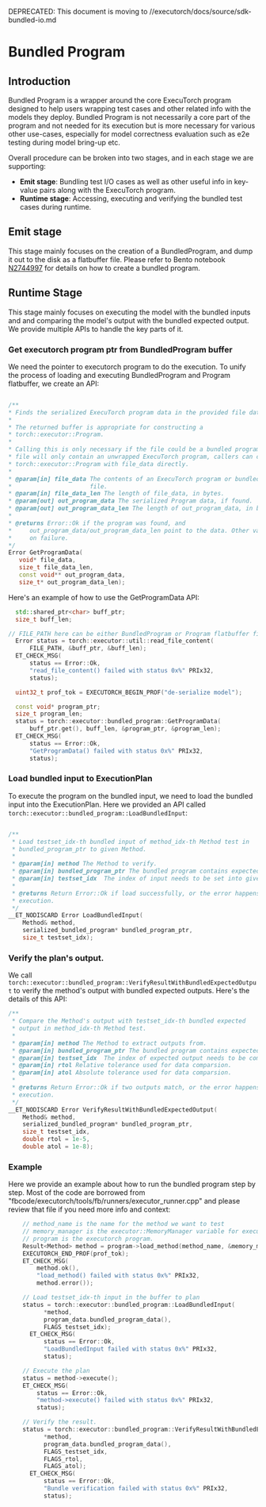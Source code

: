 DEPRECATED: This document is moving to //executorch/docs/source/sdk-bundled-io.md

# Bundled Program

## Introduction
Bundled Program is a wrapper around the core ExecuTorch program designed to help users wrapping test cases and other related info with the models they deploy. Bundled Program is not necessarily a core part of the program and not needed for its execution but is more necessary for various other use-cases, especially for model correctness evaluation such as e2e testing during model bring-up etc.

Overall procedure can be broken into two stages, and in each stage we are supporting:
* **Emit stage**: Bundling test I/O cases as well as other useful info in key-value pairs along with the ExecuTorch program.
* **Runtime stage**: Accessing, executing and verifying the bundled test cases during runtime.

## Emit stage

 This stage mainly focuses on the creation of a BundledProgram, and dump it out to the disk as a flatbuffer file. Please refer to Bento notebook [N2744997](https://www.internalfb.com/intern/anp/view/?id=2744997) for details on how to create a bundled program.

## Runtime Stage
This stage mainly focuses on executing the model with the bundled inputs and and comparing the model's output with the bundled expected output. We provide multiple APIs to handle the key parts of it.

### Get executorch program ptr from BundledProgram buffer
We need the pointer to executorch program to do the execution. To unify the process of loading and executing BundledProgram and Program flatbuffer, we create an API:
 ```c++

/**
 * Finds the serialized ExecuTorch program data in the provided file data.
 *
 * The returned buffer is appropriate for constructing a
 * torch::executor::Program.
 *
 * Calling this is only necessary if the file could be a bundled program. If the
 * file will only contain an unwrapped ExecuTorch program, callers can construct
 * torch::executor::Program with file_data directly.
 *
 * @param[in] file_data The contents of an ExecuTorch program or bundled program
 *                      file.
 * @param[in] file_data_len The length of file_data, in bytes.
 * @param[out] out_program_data The serialized Program data, if found.
 * @param[out] out_program_data_len The length of out_program_data, in bytes.
 *
 * @returns Error::Ok if the program was found, and
 *     out_program_data/out_program_data_len point to the data. Other values
 *     on failure.
 */
Error GetProgramData(
    void* file_data,
    size_t file_data_len,
    const void** out_program_data,
    size_t* out_program_data_len);
```

Here's an example of how to use the GetProgramData API:
```c++
  std::shared_ptr<char> buff_ptr;
  size_t buff_len;

// FILE_PATH here can be either BundledProgram or Program flatbuffer file.
  Error status = torch::executor::util::read_file_content(
      FILE_PATH, &buff_ptr, &buff_len);
  ET_CHECK_MSG(
      status == Error::Ok,
      "read_file_content() failed with status 0x%" PRIx32,
      status);

  uint32_t prof_tok = EXECUTORCH_BEGIN_PROF("de-serialize model");

  const void* program_ptr;
  size_t program_len;
  status = torch::executor::bundled_program::GetProgramData(
      buff_ptr.get(), buff_len, &program_ptr, &program_len);
  ET_CHECK_MSG(
      status == Error::Ok,
      "GetProgramData() failed with status 0x%" PRIx32,
      status);
```

### Load bundled input to ExecutionPlan
To execute the program on the bundled input, we need to load the bundled input into the ExecutionPlan. Here we provided an API called `torch::executor::bundled_program::LoadBundledInput`:

```c++

/**
 * Load testset_idx-th bundled input of method_idx-th Method test in
 * bundled_program_ptr to given Method.
 *
 * @param[in] method The Method to verify.
 * @param[in] bundled_program_ptr The bundled program contains expected output.
 * @param[in] testset_idx  The index of input needs to be set into given Method.
 *
 * @returns Return Error::Ok if load successfully, or the error happens during
 * execution.
 */
__ET_NODISCARD Error LoadBundledInput(
    Method& method,
    serialized_bundled_program* bundled_program_ptr,
    size_t testset_idx);
```

### Verify the plan's output.
We call `torch::executor::bundled_program::VerifyResultWithBundledExpectedOutput` to verify the method's output with bundled expected outputs. Here's the details of this API:

```c++
/**
 * Compare the Method's output with testset_idx-th bundled expected
 * output in method_idx-th Method test.
 *
 * @param[in] method The Method to extract outputs from.
 * @param[in] bundled_program_ptr The bundled program contains expected output.
 * @param[in] testset_idx  The index of expected output needs to be compared.
 * @param[in] rtol Relative tolerance used for data comparsion.
 * @param[in] atol Absolute tolerance used for data comparsion.
 *
 * @returns Return Error::Ok if two outputs match, or the error happens during
 * execution.
 */
__ET_NODISCARD Error VerifyResultWithBundledExpectedOutput(
    Method& method,
    serialized_bundled_program* bundled_program_ptr,
    size_t testset_idx,
    double rtol = 1e-5,
    double atol = 1e-8);

```

### Example

Here we provide an example about how to run the bundled program step by step. Most of the code are borrowed from "fbcode/executorch/tools/fb/runners/executor_runner.cpp" and please review that file if you need more info and context:

```c++
    // method_name is the name for the method we want to test
    // memory_manager is the executor::MemoryManager variable for executor memory allocation.
    // program is the executorch program.
    Result<Method> method = program->load_method(method_name, &memory_manager);
    EXECUTORCH_END_PROF(prof_tok);
    ET_CHECK_MSG(
        method.ok(),
        "load_method() failed with status 0x%" PRIx32,
        method.error());

    // Load testset_idx-th input in the buffer to plan
    status = torch::executor::bundled_program::LoadBundledInput(
          *method,
          program_data.bundled_program_data(),
          FLAGS_testset_idx);
      ET_CHECK_MSG(
          status == Error::Ok,
          "LoadBundledInput failed with status 0x%" PRIx32,
          status);

    // Execute the plan
    status = method->execute();
    ET_CHECK_MSG(
        status == Error::Ok,
        "method->execute() failed with status 0x%" PRIx32,
        status);

    // Verify the result.
    status = torch::executor::bundled_program::VerifyResultWithBundledExpectedOutput(
          *method,
          program_data.bundled_program_data(),
          FLAGS_testset_idx,
          FLAGS_rtol,
          FLAGS_atol);
      ET_CHECK_MSG(
          status == Error::Ok,
          "Bundle verification failed with status 0x%" PRIx32,
          status);

```
